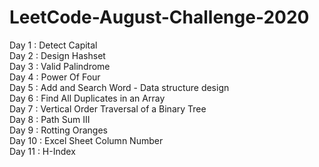 # LeetCode-August-Challenge-2020  
Day 1 : Detect Capital  
Day 2 : Design Hashset  
Day 3 : Valid Palindrome  
Day 4 : Power Of Four  
Day 5 : Add and Search Word - Data structure design  
Day 6 : Find All Duplicates in an Array  
Day 7 : Vertical Order Traversal of a Binary Tree  
Day 8 : Path Sum III  
Day 9 : Rotting Oranges  
Day 10 : Excel Sheet Column Number  
Day 11 : H-Index  
